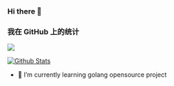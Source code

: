 ### Hi there 👋



### 我在 GitHub 上的统计

<a title="Hits" target="_blank" href="https://github.com/ChenHaoHu/ChenHaoHu"><img src="https://hits.b3log.org/ChenHaoHu/ChenHaoHu.svg"></a>

[![Github Stats](https://github-readme-stats.vercel.app/api?username=ChenHaoHu&show_icons=true)](https://github.com/ChenHaoHu)

<!--events start -->


- 🌱 I’m currently learning golang opensource project
<!--
  - 🔭 I’m currently working on go
 - 👯 I’m looking to collaborate on ...
     - 🤔 I’m looking for help with ...
- 💬 Ask me about ...
- 📫 How to reach me: ...
- 😄 Pronouns: ...
- ⚡ Fun fact: ...
-->



